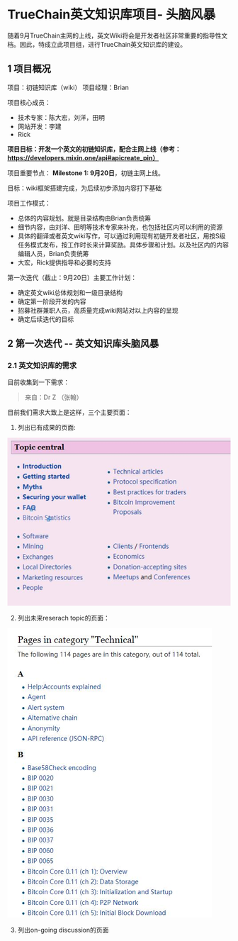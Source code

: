 # TrueChain英文知识库项目- 头脑风暴

随着9月TrueChain主网的上线，英文Wiki将会是开发者社区非常重要的指导性文档。因此，特成立此项目组，进行TrueChain英文知识库的建设。

## 1 项目概况
项目：初链知识库（wiki）
项目经理：Brian

项目核心成员：
-	技术专家：陈大宏，刘洋，田明
-	网站开发：李建
-	Rick

**项目目标：开发一个英文的初链知识库，配合主网上线（参考：https://developers.mixin.one/api#apicreate_pin）**

项目重要节点：
**Milestone 1: 9月20日**，初链主网上线。

目标：wiki框架搭建完成，为后续初步添加内容打下基础

项目工作模式：
-	总体的内容规划。就是目录结构由Brian负责统筹
-	细节内容，由刘洋、田明等技术专家来补充，也包括社区内可以利用的资源
-	具体的翻译或者英文wiki写作，可以通过利用现有初链开发者社区，用按S级任务模式发布，按工作时长来计算奖励。具体步骤和计划。以及社区内的内容编辑人员，Brian负责统筹
-	大宏，Rick提供指导和必要的支持

第一次迭代（截止：9月20日）主要工作计划：
-	确定英文wiki总体规划和一级目录结构
-	确定第一阶段开发的内容
-	招募社群兼职人员，高质量完成wiki网站对以上内容的呈现
-	确定后续迭代的目标

## 2 第一次迭代 -- 英文知识库头脑风暴
### 2.1 英文知识库的需求
目前收集到一下需求：
> 来自：Dr Z （张翰）

目前我们需求大致上是这样，三个主要页面：
1) 列出已有成果的页面:

![](img/DrZ_wiki_requirement1.jpg)


2) 列出未来reserach topic的页面：

![](img/DrZ_wiki_requirement2.jpg)


3) 列出on-going discussion的页面
